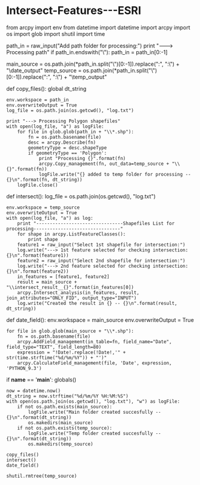 # Intersect-Features---ESRI

from arcpy import env
from datetime import datetime
import arcpy
import os
import glob
import shutil
import time

path_in = raw_input("Add path folder for processing:")
print "---> Processing path"
if path_in.endswith("\\"):
    path_in = path_in[0:-1]

main_source = os.path.join(*path_in.split("\\")[0:-1]).replace(":", ":\\") + "\\date_output"
temp_source = os.path.join(*path_in.split("\\")[0:-1]).replace(":", ":\\") + "\\temp_output"

def copy_files():
    global dt_string

    env.workspace = path_in
    env.overwriteOutput = True
    log_file = os.path.join(os.getcwd(), "log.txt")

    print "---> Processing Polygon shapefiles"
    with open(log_file, "a") as logFile:
        for file in glob.glob(path_in + "\\*.shp"):
            fn = os.path.basename(file)
            desc = arcpy.Describe(fn)
            geometryType = desc.shapeType
            if geometryType == 'Polygon':
                print "Processing {}".format(fn)
                arcpy.Copy_management(fn, out_data=temp_source + "\\{}".format(fn))
                logFile.write("{} added to temp folder for processing -- {}\n".format(fn, dt_string))
        logFile.close()

def intersect():
    log_file = os.path.join(os.getcwd(), "log.txt")

    env.workspace = temp_source
    env.overwriteOutput = True
    with open(log_file, "a") as log:
        print "--------------------------------Shapefiles List for processing--------------------------------"
        for shape in arcpy.ListFeatureClasses():
            print shape
        feature1 = raw_input("Select 1st shapefile for intersection:")
        log.write("---> 1st feature selected for checking intersection:{}\n".format(feature1))
        feature2 = raw_input("Select 2nd shapefile for intersection:")
        log.write("---> 2nd feature selected for checking intersection:{}\n".format(feature2))
        in_features = [feature1, feature2]
        result = main_source + "\\intersect_result__{}".format(in_features[0])
        arcpy.Intersect_analysis(in_features, result, join_attributes="ONLY_FID", output_type="INPUT")
        log.write("Created the result in {} -- {}\n".format(result, dt_string))


def date_field():
    env.workspace = main_source
    env.overwriteOutput = True

    for file in glob.glob(main_source + "\\*.shp"):
        fn = os.path.basename(file)
        arcpy.AddField_management(in_table=fn, field_name="Date", field_type="TEXT", field_length=80)
        expression = "!Date!.replace(!Date!,'" + str(time.strftime("%d/%m/%Y")) + "')"
        arcpy.CalculateField_management(file, 'Date', expression, 'PYTHON_9.3')

if __name__ == '__main__':
    globals()

    now = datetime.now()
    dt_string = now.strftime("%d/%m/%Y %H:%M:%S")
    with open(os.path.join(os.getcwd(), "log.txt"), "w") as logFile:
        if not os.path.exists(main_source):
            logFile.write("Main folder created succesfully -- {}\n".format(dt_string))
            os.makedirs(main_source)
        if not os.path.exists(temp_source):
            logFile.write("Temp folder created succesfully -- {}\n".format(dt_string))
            os.makedirs(temp_source)

    copy_files()
    intersect()
    date_field()

    shutil.rmtree(temp_source)
